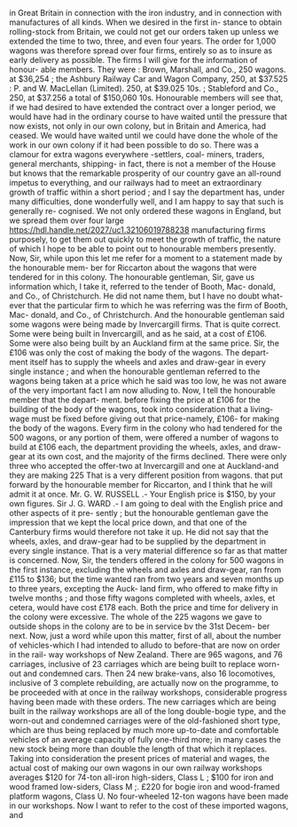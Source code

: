in Great Britain in connection with the iron industry, and in connection with manufactures of all kinds. When we desired in the first in- stance to obtain rolling-stock from Britain, we could not get our orders taken up unless we extended the time to two, three, and even four years. The order for 1,000 wagons was therefore spread over four firms, entirely so as to insure as early delivery as possible. The firms I will give for the information of honour- able members. They were : Brown, Marshall, and Co., 250 wagons. at $36,254 ; the Ashbury Railway Car and Wagon Company, 250, at $37.525 : P. and W. MacLellan (Limited). 250, at $39.025 10s. ; Stableford and Co., 250, at $37.256 a total of $150,060 10s. Honourable members will see that, if we had desired to have extended the contract over a longer period, we would have had in the ordinary course to have waited until the pressure that now exists, not only in our own colony, but in Britain and America, had ceased. We would have waited until we could have done the whole of the work in our own colony if it had been possible to do so. There was a clamour for extra wagons everywhere -settlers, coal- miners, traders, general merchants, shipping- in fact, there is not a member of the House but knows that the remarkable prosperity of our country gave an all-round impetus to everything, and our railways had to meet an extraordinary growth of traffic within a short period ; and I say the department has, under many difficulties, done wonderfully well, and I am happy to say that such is generally re- cognised. We not only ordered these wagons in England, but we spread them over four large https://hdl.handle.net/2027/uc1.32106019788238 manufacturing firms purposely, to get them out quickly to meet the growth of traffic, the nature of which I hope to be able to point out to honourable members presently. Now, Sir, while upon this let me refer for a moment to a statement made by the honourable mem- ber for Riccarton about the wagons that were tendered for in this colony. The honourable gentleman, Sir, gave us information which, I take it, referred to the tender of Booth, Mac- donald, and Co., of Christchurch. He did not name them, but I have no doubt what- ever that the particular firm to which he was referring was the firm of Booth, Mac- donald, and Co., of Christchurch. And the honourable gentleman said some wagons were being made by Invercargill firms. That is quite correct. Some were being built in Invercargill, and as he said, at a cost of £106. Some were also being built by an Auckland firm at the same price. Sir, the £106 was only the cost of making the body of the wagons. The depart- ment itself has to supply the wheels and axles and draw-gear in every single instance ; and when the honourable gentleman referred to the wagons being taken at a price which he said was too low, he was not aware of the very important fact I am now alluding to. Now, I tell the honourable member that the depart- ment. before fixing the price at £106 for the building of the body of the wagons, took into consideration that a living-wage must be fixed before giving out that price-namely, £106- for making the body of the wagons. Every firm in the colony who had tendered for the 500 wagons, or any portion of them, were offered a number of wagons to build at £106 each, the department providing the wheels, axles, and draw-gear at its own cost, and the majority of the firms declined. There were only three who accepted the offer-two at Invercargill and one at Auckland-and they are making 225 That is a very different position from wagons. that put forward by the honourable member for Riccarton, and I think that he will admit it at once. Mr. G. W. RUSSELL .- Your English price is $150, by your own figures. Sir J. G. WARD .- I am going to deal with the English price and other aspects of it pre- sently ; but the honourable gentleman gave the impression that we kept the local price down, and that one of the Canterbury firms would therefore not take it up. He did not say that the wheels, axles, and draw-gear had to be supplied by the department in every single instance. That is a very material difference so far as that matter is concerned. Now, Sir, the tenders offered in the colony for 500 wagons in the first instance, excluding the wheels and axles and draw-gear, ran from £115 to $136; but the time wanted ran from two years and seven months up to three years, excepting the Auck- land firm, who offered to make fifty in twelve months ; and those fifty wagons completed with wheels, axles, et cetera, would have cost £178 each. Both the price and time for delivery in the colony were excessive. The whole of the 225 wagons we gave to outside shops in the colony are to be in service bv the 31st Decem- ber next. Now, just a word while upon this matter, first of all, about the number of vehicles-which I had intended to alludo to before-that are now on order in the rail- way workshops of New Zealand. There are 965 wagons, and 76 carriages, inclusive of 23 carriages which are being built to replace worn-out and condemned cars. Then 24 new brake-vans, also 16 locomotives, inclusive of 3 complete rebuilding, are actually now on the programme, to be proceeded with at once in the railway workshops, considerable progress having been made with these orders. The new carriages which are being built in the railway workshops are all of the long double-bogie type, and the worn-out and condemned carriages were of the old-fashioned short type, which are thus being replaced by much more up-to-date and comfortable vehicles of an average capacity of fully one-third more; in many cases the new stock being more than double the length of that which it replaces. Taking into consideration the present prices of material and wages, the actual cost of making our own wagons in our own railway workshops averages $120 for 74-ton all-iron high-siders, Class L ; $100 for iron and wood framed low-siders, Class M ;. £220 for bogie iron and wood-framed platform wagons, Class U. No four-wheeled 12-ton wagons have been made in our workshops. Now I want to refer to the cost of these imported wagons, and 